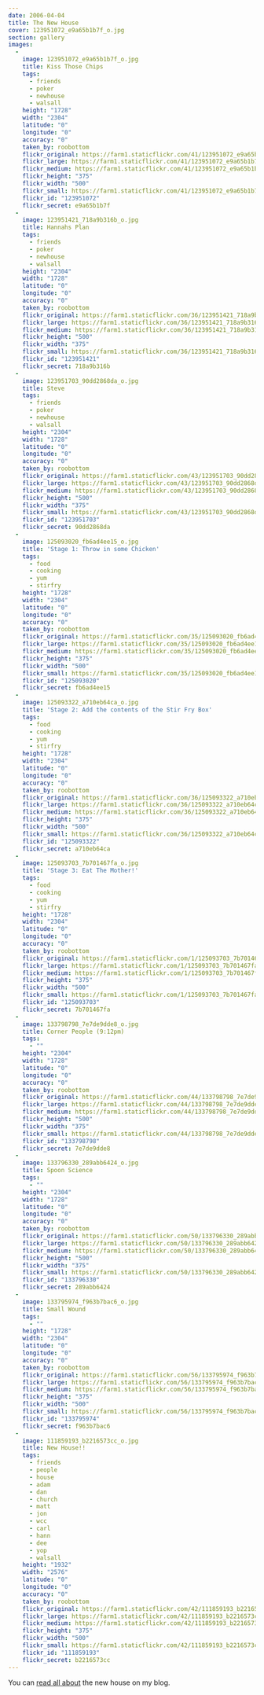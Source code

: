 ```yaml
---
date: 2006-04-04
title: The New House
cover: 123951072_e9a65b1b7f_o.jpg
section: gallery
images:
  - 
    image: 123951072_e9a65b1b7f_o.jpg
    title: Kiss Those Chips
    tags:
      - friends
      - poker
      - newhouse
      - walsall
    height: "1728"
    width: "2304"
    latitude: "0"
    longitude: "0"
    accuracy: "0"
    taken_by: roobottom
    flickr_original: https://farm1.staticflickr.com/41/123951072_e9a65b1b7f_o.jpg
    flickr_large: https://farm1.staticflickr.com/41/123951072_e9a65b1b7f_b.jpg
    flickr_medium: https://farm1.staticflickr.com/41/123951072_e9a65b1b7f.jpg
    flickr_height: "375"
    flickr_width: "500"
    flickr_small: https://farm1.staticflickr.com/41/123951072_e9a65b1b7f_m.jpg
    flickr_id: "123951072"
    flickr_secret: e9a65b1b7f
  - 
    image: 123951421_718a9b316b_o.jpg
    title: Hannahs Plan
    tags:
      - friends
      - poker
      - newhouse
      - walsall
    height: "2304"
    width: "1728"
    latitude: "0"
    longitude: "0"
    accuracy: "0"
    taken_by: roobottom
    flickr_original: https://farm1.staticflickr.com/36/123951421_718a9b316b_o.jpg
    flickr_large: https://farm1.staticflickr.com/36/123951421_718a9b316b_b.jpg
    flickr_medium: https://farm1.staticflickr.com/36/123951421_718a9b316b.jpg
    flickr_height: "500"
    flickr_width: "375"
    flickr_small: https://farm1.staticflickr.com/36/123951421_718a9b316b_m.jpg
    flickr_id: "123951421"
    flickr_secret: 718a9b316b
  - 
    image: 123951703_90dd2868da_o.jpg
    title: Steve
    tags:
      - friends
      - poker
      - newhouse
      - walsall
    height: "2304"
    width: "1728"
    latitude: "0"
    longitude: "0"
    accuracy: "0"
    taken_by: roobottom
    flickr_original: https://farm1.staticflickr.com/43/123951703_90dd2868da_o.jpg
    flickr_large: https://farm1.staticflickr.com/43/123951703_90dd2868da_b.jpg
    flickr_medium: https://farm1.staticflickr.com/43/123951703_90dd2868da.jpg
    flickr_height: "500"
    flickr_width: "375"
    flickr_small: https://farm1.staticflickr.com/43/123951703_90dd2868da_m.jpg
    flickr_id: "123951703"
    flickr_secret: 90dd2868da
  - 
    image: 125093020_fb6ad4ee15_o.jpg
    title: 'Stage 1: Throw in some Chicken'
    tags:
      - food
      - cooking
      - yum
      - stirfry
    height: "1728"
    width: "2304"
    latitude: "0"
    longitude: "0"
    accuracy: "0"
    taken_by: roobottom
    flickr_original: https://farm1.staticflickr.com/35/125093020_fb6ad4ee15_o.jpg
    flickr_large: https://farm1.staticflickr.com/35/125093020_fb6ad4ee15_b.jpg
    flickr_medium: https://farm1.staticflickr.com/35/125093020_fb6ad4ee15.jpg
    flickr_height: "375"
    flickr_width: "500"
    flickr_small: https://farm1.staticflickr.com/35/125093020_fb6ad4ee15_m.jpg
    flickr_id: "125093020"
    flickr_secret: fb6ad4ee15
  - 
    image: 125093322_a710eb64ca_o.jpg
    title: 'Stage 2: Add the contents of the Stir Fry Box'
    tags:
      - food
      - cooking
      - yum
      - stirfry
    height: "1728"
    width: "2304"
    latitude: "0"
    longitude: "0"
    accuracy: "0"
    taken_by: roobottom
    flickr_original: https://farm1.staticflickr.com/36/125093322_a710eb64ca_o.jpg
    flickr_large: https://farm1.staticflickr.com/36/125093322_a710eb64ca_b.jpg
    flickr_medium: https://farm1.staticflickr.com/36/125093322_a710eb64ca.jpg
    flickr_height: "375"
    flickr_width: "500"
    flickr_small: https://farm1.staticflickr.com/36/125093322_a710eb64ca_m.jpg
    flickr_id: "125093322"
    flickr_secret: a710eb64ca
  - 
    image: 125093703_7b701467fa_o.jpg
    title: 'Stage 3: Eat The Mother!'
    tags:
      - food
      - cooking
      - yum
      - stirfry
    height: "1728"
    width: "2304"
    latitude: "0"
    longitude: "0"
    accuracy: "0"
    taken_by: roobottom
    flickr_original: https://farm1.staticflickr.com/1/125093703_7b701467fa_o.jpg
    flickr_large: https://farm1.staticflickr.com/1/125093703_7b701467fa_b.jpg
    flickr_medium: https://farm1.staticflickr.com/1/125093703_7b701467fa.jpg
    flickr_height: "375"
    flickr_width: "500"
    flickr_small: https://farm1.staticflickr.com/1/125093703_7b701467fa_m.jpg
    flickr_id: "125093703"
    flickr_secret: 7b701467fa
  - 
    image: 133798798_7e7de9dde8_o.jpg
    title: Corner People (9:12pm)
    tags:
      - ""
    height: "2304"
    width: "1728"
    latitude: "0"
    longitude: "0"
    accuracy: "0"
    taken_by: roobottom
    flickr_original: https://farm1.staticflickr.com/44/133798798_7e7de9dde8_o.jpg
    flickr_large: https://farm1.staticflickr.com/44/133798798_7e7de9dde8_b.jpg
    flickr_medium: https://farm1.staticflickr.com/44/133798798_7e7de9dde8.jpg
    flickr_height: "500"
    flickr_width: "375"
    flickr_small: https://farm1.staticflickr.com/44/133798798_7e7de9dde8_m.jpg
    flickr_id: "133798798"
    flickr_secret: 7e7de9dde8
  - 
    image: 133796330_289abb6424_o.jpg
    title: Spoon Science
    tags:
      - ""
    height: "2304"
    width: "1728"
    latitude: "0"
    longitude: "0"
    accuracy: "0"
    taken_by: roobottom
    flickr_original: https://farm1.staticflickr.com/50/133796330_289abb6424_o.jpg
    flickr_large: https://farm1.staticflickr.com/50/133796330_289abb6424_b.jpg
    flickr_medium: https://farm1.staticflickr.com/50/133796330_289abb6424.jpg
    flickr_height: "500"
    flickr_width: "375"
    flickr_small: https://farm1.staticflickr.com/50/133796330_289abb6424_m.jpg
    flickr_id: "133796330"
    flickr_secret: 289abb6424
  - 
    image: 133795974_f963b7bac6_o.jpg
    title: Small Wound
    tags:
      - ""
    height: "1728"
    width: "2304"
    latitude: "0"
    longitude: "0"
    accuracy: "0"
    taken_by: roobottom
    flickr_original: https://farm1.staticflickr.com/56/133795974_f963b7bac6_o.jpg
    flickr_large: https://farm1.staticflickr.com/56/133795974_f963b7bac6_b.jpg
    flickr_medium: https://farm1.staticflickr.com/56/133795974_f963b7bac6.jpg
    flickr_height: "375"
    flickr_width: "500"
    flickr_small: https://farm1.staticflickr.com/56/133795974_f963b7bac6_m.jpg
    flickr_id: "133795974"
    flickr_secret: f963b7bac6
  - 
    image: 111859193_b2216573cc_o.jpg
    title: New House!!
    tags:
      - friends
      - people
      - house
      - adam
      - dan
      - church
      - matt
      - jon
      - wcc
      - carl
      - hann
      - dee
      - yop
      - walsall
    height: "1932"
    width: "2576"
    latitude: "0"
    longitude: "0"
    accuracy: "0"
    taken_by: roobottom
    flickr_original: https://farm1.staticflickr.com/42/111859193_b2216573cc_o.jpg
    flickr_large: https://farm1.staticflickr.com/42/111859193_b2216573cc_b.jpg
    flickr_medium: https://farm1.staticflickr.com/42/111859193_b2216573cc.jpg
    flickr_height: "375"
    flickr_width: "500"
    flickr_small: https://farm1.staticflickr.com/42/111859193_b2216573cc_m.jpg
    flickr_id: "111859193"
    flickr_secret: b2216573cc
---
```

You can <a href="http://www.roobottom.com/2006/03/13/theres-something-about-walsall/">read all about</a> the new house on my blog.